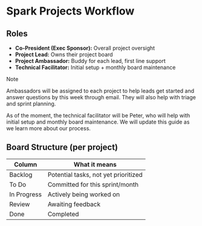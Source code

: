 # Spark Projects Workflow

## Roles

- **Co-President (Exec Sponsor):** Overall project oversight
- **Project Lead:** Owns their project board
- **Project Ambassador:** Buddy for each lead, first line support
- **Technical Facilitator:** Initial setup + monthly board maintenance

> [!NOTE]
> Ambassadors will be assigned to each project to help leads get started and answer questions by this week through email. They will also help with triage and sprint planning.
>
> As of the moment, the technical facilitator will be Peter, who will help with initial setup and monthly board maintenance. We will update this guide as we learn more about our process.

## Board Structure (per project)

| Column      | What it means                        |
| ----------- | ------------------------------------ |
| Backlog     | Potential tasks, not yet prioritized |
| To Do       | Committed for this sprint/month      |
| In Progress | Actively being worked on             |
| Review      | Awaiting feedback                    |
| Done        | Completed                            |
